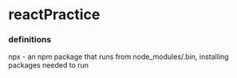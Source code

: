 # reactPractice

### definitions

npx - an npm package that runs from node_modules/.bin, installing packages needed to run 

